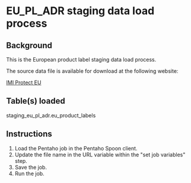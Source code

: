 EU_PL_ADR staging data load process
===================================

Background
----------
This is the European product label staging data load process.

The source data file is available for download at the following website:

[IMI Protect EU](http://www.imi-protect.eu/adverseDrugReactions.shtml "IMI EU PROTECT ADR database")

Table(s) loaded
---------------
staging_eu_pl_adr.eu_product_labels

Instructions
------------
1. Load the Pentaho job in the Pentaho Spoon client.
2. Update the file name in the URL variable within the "set job variables" step.
3. Save the job.
4. Run the job.

